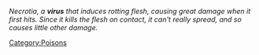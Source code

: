 *Necrotia, a **virus** that induces rotting flesh, causing great damage
when it first hits. Since it kills the flesh on contact, it can't really
spread, and so causes little other damage.*  

[Category:Poisons](Category:Poisons "wikilink")
